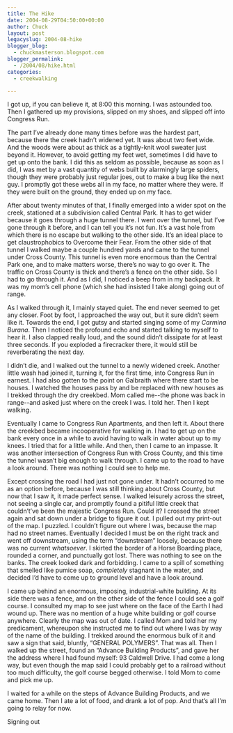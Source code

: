 ```yaml
---
title: The Hike
date: 2004-08-29T04:50:00+00:00
author: Chuck
layout: post
legacyslug: 2004-08-hike
blogger_blog:
  - chuckmasterson.blogspot.com
blogger_permalink:
  - /2004/08/hike.html
categories:
  - creekwalking

---
```

I got up, if you can believe it, at 8:00 this morning. I was astounded too.
Then I gathered up my provisions, slipped on my shoes, and slipped off into
Congress Run.

The part I’ve already done many times before was the hardest part, because
there the creek hadn’t widened yet. It was about two feet wide. And the woods
were about as thick as a tightly-knit wool sweater just beyond it. However, to
avoid getting my feet wet, sometimes I did have to get up onto the bank. I did
this as seldom as possible, because as soon as I did, I was met by a vast
quantity of webs built by alarmingly large spiders, though they were probably
just regular joes, out to make a bug like the next guy. I promptly got these
webs all in my face, no matter where they were. If they were built on the
ground, they ended up on my face.

After about twenty minutes of that, I finally emerged into a wider spot on the
creek, stationed at a subdivision called Central Park. It has to get wider
because it goes through a huge tunnel there. I went over the tunnel, but I’ve
gone through it before, and I can tell you it’s not fun. It’s a vast hole from
which there is no escape but walking to the other side. It’s an ideal place to
get claustrophobics to Overcome their Fear. From the other side of that tunnel
I walked maybe a couple hundred yards and came to the tunnel under Cross
County. This tunnel is even more enormous than the Central Park one, and to
make matters worse, there’s no way to go over it. The traffic on Cross County
is thick and there’s a fence on the other side. So I had to go through it. And
as I did, I noticed a beep from in my backpack. It was my mom’s cell phone
(which she had insisted I take along) going out of range.

As I walked through it, I mainly stayed quiet. The end never seemed to get any
closer. Foot by foot, I approached the way out, but it sure didn’t seem like
it. Towards the end, I got gutsy and started singing some of my _Carmina
Burana_. Then I noticed the profound echo and started talking to myself to hear
it. I also clapped really loud, and the sound didn’t dissipate for at least
three seconds. If you exploded a firecracker there, it would still be
reverberating the next day.

I didn’t die, and I walked out the tunnel to a newly widened creek. Another
little wash had joined it, turning it, for the first time, into Congress Run in
earnest. I had also gotten to the point on Galbraith where there start to be
houses. I watched the houses pass by and be replaced with new houses as I
trekked through the dry creekbed. Mom called me--the phone was back in
range--and asked just where on the creek I was. I told her. Then I kept
walking.

Eventually I came to Congress Run Apartments, and then left it. About there the
creekbed became incooperative for walking in. I had to get up on the bank every
once in a while to avoid having to walk in water about up to my knees. I tried
that for a little while. And then, then I came to an impasse. It was another
intersection of Congress Run with Cross County, and this time the tunnel wasn’t
big enough to walk through. I came up to the road to have a look around. There
was nothing I could see to help me.

Except crossing the road I had just not gone under. It hadn’t occurred to me as
an option before, because I was still thinking about Cross County, but now that
I saw it, it made perfect sense. I walked leisurely across the street, not
seeing a single car, and promptly found a pitiful little creek that couldn’t’ve
been the majestic Congress Run. Could it? I crossed the street again and sat
down under a bridge to figure it out. I pulled out my print-out of the map. I
puzzled. I couldn’t figure out where I was, because the map had no street
names. Eventually I decided I must be on the right track and went off
downstream, using the term “downstream” loosely, because there was no current
_whatsoever_. I skirted the border of a Horse Boarding place, rounded a corner,
and punctually got lost. There was nothing to see on the banks. The creek
looked dark and forbidding. I came to a spill of something that smelled like
pumice soap, _completely_ stagnant in the water, and decided I’d have to come
up to ground level and have a look around.

I came up behind an enormous, imposing, industrial-white building. At its side
there was a fence, and on the other side of the fence I could see a golf
course. I consulted my map to see just where on the face of the Earth I had
wound up. There was no mention of a huge white building or golf course
anywhere. Clearly the map was out of date. I called Mom and told her my
predicament, whereupon she instructed me to find out where I was by way of the
name of the building. I trekked around the enormous bulk of it and saw a sign
that said, bluntly, “GENERAL POLYMERS”. That was all. Then I walked up the
street, found an “Advance Building Products”, and gave her the address where I
had found myself: 93 Caldwell Drive. I had come a long way, but even though the
map said I could probably get to a railroad without too much difficulty, the
golf course begged otherwise. I told Mom to come and pick me up.

I waited for a while on the steps of Advance Building Products, and we came
home. Then I ate a lot of food, and drank a lot of pop. And that’s all I’m
going to relay for now.

Signing out
